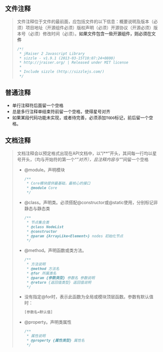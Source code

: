 ## 文件注释

> 文件注释位于文件的最前面，应包括文件的以下信息：概要说明及版本（必须）项目地址（开源组件必须）版权声明（必须）开源协议（开源必须）版本号（必须）修改时间（必须）。**如果文件包含一些开源组件，则必须在文件** 
>
> ```javascript
> /*!
>  * jRaiser 2 Javascript Library
>  * sizzle - v1.9.1 (2013-03-15T10:07:24+0800)
>  * http://jraiser.org/ | Released under MIT license
>  *
>  * Include sizzle (http://sizzlejs.com/)
>  */
> ```
>
> 

## 普通注释

- 单行注释符后面留一个空格
- 总是多行注释单结束符前留一个空格，使得星号对齐
- 如果某段代码功能未实现，或者待完善，必须添加`TODO`标记，前后留一个空格。

## 文档注释

> 文档注释会以预定格式出现在API文档中，以“/**”开头，其间每一行均以星号开头，（均与开始符的第一个“*”对齐），且注释内容与“*”间留一个空格
>
> - @module。声明模块
>
>   ```javascript
>   /**
>    * Core模块提供最基础，最核心的接口
>    * @module Core
>    */
>   ```
>
> - @class。声明类。必须搭配@constructor或@static使用，分别标记非静态与静态类
>
>   ```javascript
>   /**
>    * 节点集合类
>    * @class NodeList
>    * @constructor
>    * @param {ArrayLike<Element>} nodes 初始化节点
>    */
>   ```
>
> - @method。声明函数或类方法。
>
>   ```javascript
>   /**
>    * 方法说明
>    * @method 方法名
>    * @for 所属类名
>    * @param {参数类型} 参数名 参数说明
>    * @return {返回值类型} 返回值说明
>    */
>   ```
>
> - 没有指定@for时，表示此函数为全局或模块顶层函数。参数有默认值时：
>
>   ```javascript
>   [参数名=默认值]
>   ```
>
> - @property。声明类属性
>
>   ```javascript
>   /**
>    * 属性说明
>    * @property {属性类型} 属性名
>    */
>   ```
>
>   